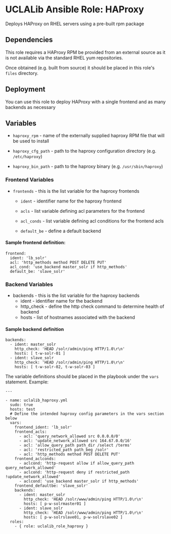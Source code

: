 # UCLALib Ansible Role: HAProxy

Deploys HAProxy on RHEL servers using a pre-built rpm package

## Dependencies

This role requires a HAProxy RPM be provided from an external source as it is not available via the standard RHEL yum repositories.

Once obtained (e.g. built from source) it should be placed in this role's `files` directory.

## Deployment

You can use this role to deploy HAProxy with a single frontend and as many backends as necessary

## Variables

* `haproxy_rpm` - name of the externally supplied haproxy RPM file that will be used to install

* `haproxy_cfg_path` - path to the haproxy configuration directory (e.g. `/etc/haproxy`)

* `haproxy_bin_path` - path to the haproxy binary (e.g. `/usr/sbin/haproxy`)

### Frontend Variables

* `frontends` - this is the list variable for the haproxy frontends

  * `ident` - identifier name for the haproxy frontend

  * `acls` - list variable defining acl parameters for the frontend

  * `acl_conds` - list variable defining acl conditions for the frontend acls

  * `default_be` - define a default backend

#### Sample frontend definition:
```
frontend:
  ident: 'lb_solr'
  acl: 'http_methods method POST DELETE PUT'
  acl_cond: 'use_backend master_solr if http_methods'
  default_be: 'slave_solr'
```

### Backend Variables

* backends - this is the list variable for the haproxy backends
  * ident - identifier name for the backend
  * http_check - define the http check command to determine health of backend
  * hosts - list of hostnames associated with the backend

#### Sample backend definition
```
backends:
  - ident: master_solr
    http_check: 'HEAD /solr/admin/ping HTTP/1.0\r\n'
    hosts: [ t-w-solr-01 ]
  - ident: slave_solr
    http_check: 'HEAD /solr/admin/ping HTTP/1.0\r\n'
    hosts: [ t-w-solr-02, t-w-solr-03 ]
```

The variable definitions should be placed in the playbook under the `vars` statement.
Example:

```
---

- name: uclalib_haproxy.yml
  sudo: true
  hosts: test
  # Define the intended haproxy config parameters in the vars section below
  vars:
    frontend_ident: 'lb_solr'
    frontend_acls:
      - acl: 'query_network_allowed src 0.0.0.0/0'
      - acl: 'update_network_allowed src 164.67.0.0/16'
      - acl: 'allow_query_path path_dir /select /terms'
      - acl: 'restricted_path path_beg /solr'
      - acl: 'http_methods method POST DELETE PUT'
    frontend_aclconds:
      - aclcond: 'http-request allow if allow_query_path query_network_allowed'
      - aclcond: 'http-request deny if restricted_path !update_network_allowed'
      - aclcond: 'use_backend master_solr if http_methods'
    frontend_defaultbe: 'slave_solr'
    backends:
      - ident: master_solr
        http_check: 'HEAD /solr/www/admin/ping HTTP/1.0\r\n'
        hosts: [ p-w-solrmaster01 ]
      - ident: slave_solr
        http_check: 'HEAD /solr/www/admin/ping HTTP/1.0\r\n'
        hosts: [ p-w-solrslave01, p-w-solrslave02 ]
  roles:
    - { role: uclalib_role_haproxy }
```
